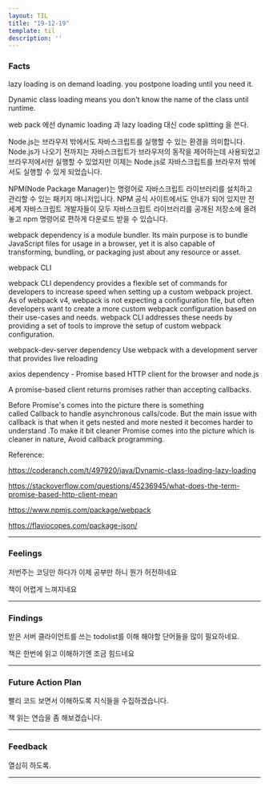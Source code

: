 ```yaml
---
layout: TIL
title: "19-12-19"
template: til
description: ''
---
```



### Facts

lazy loading is on demand loading.
you postpone loading until you need it.

Dynamic class loading means you don't know the name of the class until runtime.

web pack 에선 dynamic loading  과 lazy loading 대신 code splitting 을 쓴다.

Node.js는 브라우저 밖에서도 자바스크립트를 실행할 수 있는 환경을 의미합니다. Node.js가 나오기 전까지는 자바스크립트가 브라우저의 동작을 제어하는데 사용되었고 브라우저에서만 실행할 수 있었지만 이제는 Node.js로 자바스크립트를 브라우저 밖에서도 실행할 수 있게 되었습니다.

NPM(Node Package Manager)는 명령어로 자바스크립트 라이브러리를 설치하고 관리할 수 있는 패키지 매니저입니다. NPM 공식 사이트에서도 안내가 되어 있지만 전 세계 자바스크립트 개발자들이 모두 자바스크립트 라이브러리를 공개된 저장소에 올려놓고 npm 명령어로 편하게 다운로드 받을 수 있습니다.

webpack dependency is a module bundler. Its main purpose is to bundle JavaScript files for usage in a browser, yet it is also capable of transforming, bundling, or packaging just about any resource or asset.

webpack CLI

webpack CLI dependency provides a flexible set of commands for developers to increase speed when setting up a custom webpack project. As of webpack v4, webpack is not expecting a configuration file, but often developers want to create a more custom webpack configuration based on their use-cases and needs. webpack CLI addresses these needs by providing a set of tools to improve the setup of custom webpack configuration.

webpack-dev-server dependency Use webpack with a development server that provides live reloading

axios dependency - Promise based HTTP client for the browser and node.js

A promise-based client returns promises rather than accepting callbacks.

Before Promise's comes into the picture there is something called Callback to handle asynchronous calls/code. But the main issue with callback is that when it gets nested and more nested it becomes  harder to understand .To make it bit cleaner Promise comes into the picture which is cleaner in nature, Avoid callback programming.

Reference:

<https://coderanch.com/t/497920/java/Dynamic-class-loading-lazy-loading>

<https://stackoverflow.com/questions/45236945/what-does-the-term-promise-based-http-client-mean>

<https://www.npmjs.com/package/webpack>

<https://flaviocopes.com/package-json/>

---

### Feelings

저번주는 코딩만 하다가 이제 공부만 하니 뭔가 허전하네요

책이 어렵게 느껴지네요

---

### Findings

받은 서버 클라이언트를 쓰는 todolist를 이해 해야할 단어들을 많이 필요하네요.

책은 한번에 읽고 이해하기엔 조금 힘드네요

---

### Future Action Plan

빨리 코드 보면서 이해하도록 지식들을 수집하겠습니다.

책 읽는 연습을 좀 해보겠습니다.

---

### Feedback

열심히 하도록.

---
